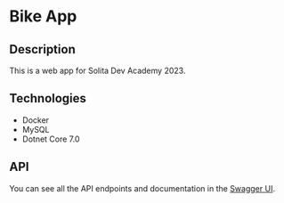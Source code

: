 # Bike App
## Description
This is a web app for Solita Dev Academy 2023.

## Technologies
* Docker
* MySQL
* Dotnet Core 7.0

## API 
  You can see all the API endpoints and documentation in the [Swagger UI](http://localhost:5150/swagger/index.html).
  
